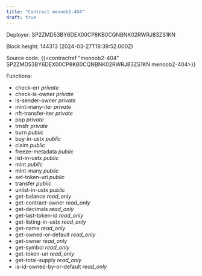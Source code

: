 ```yaml
---
title: "Contract menoob2-404"
draft: true
---
```

Deployer: SP2ZMD53BY6DEX00CP8KB0CQNBNK02RWRJ83ZS1KN


 



Block height: 144313 (2024-03-27T18:39:52.000Z)

Source code: {{<contractref "menoob2-404" SP2ZMD53BY6DEX00CP8KB0CQNBNK02RWRJ83ZS1KN menoob2-404>}}

Functions:

* check-err _private_
* check-is-owner _private_
* is-sender-owner _private_
* mint-many-iter _private_
* nft-transfer-iter _private_
* pop _private_
* trnsfr _private_
* burn _public_
* buy-in-ustx _public_
* claim _public_
* freeze-metadata _public_
* list-in-ustx _public_
* mint _public_
* mint-many _public_
* set-token-uri _public_
* transfer _public_
* unlist-in-ustx _public_
* get-balance _read_only_
* get-contract-owner _read_only_
* get-decimals _read_only_
* get-last-token-id _read_only_
* get-listing-in-ustx _read_only_
* get-name _read_only_
* get-owned-or-default _read_only_
* get-owner _read_only_
* get-symbol _read_only_
* get-token-uri _read_only_
* get-total-supply _read_only_
* is-id-owned-by-or-default _read_only_
